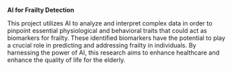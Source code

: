 **AI for Frailty Detection**

This project utilizes AI to analyze and interpret complex data in order to pinpoint essential physiological and behavioral traits that could act as biomarkers for frailty. 
These identified biomarkers have the potential to play a crucial role in predicting and addressing frailty in individuals. 
By harnessing the power of AI, this research aims to enhance healthcare and enhance the quality of life for the elderly.




